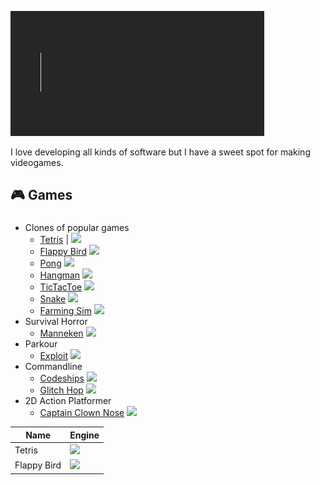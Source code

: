 ![Welcome](./Assets/Welcome.gif)

I love developing all kinds of software but I have a sweet spot for making videogames.

## 🎮 Games
### 
- Clones of popular games
  - [Tetris](https://github.com/Nizar1999/Yet-Another-Tetris-Clone) | ![](https://img.shields.io/badge/-Unity-grey?logo=unity)
  - [Flappy Bird](https://github.com/Nizar1999/Yet-Another-Flappy-Bird-Clone) ![](https://img.shields.io/badge/-Unity-grey?logo=unity)
  - [Pong](https://github.com/Nizar1999/Yet-Another-Pong-Clone) ![](https://img.shields.io/badge/-Unity-grey?logo=unity)
  - [Hangman](https://github.com/Nizar1999/Yet-Another-Hangman-Clone) ![](https://img.shields.io/badge/-Unity-grey?logo=unity)
  - [TicTacToe](https://github.com/Nizar1999/Unbeatable-TicTacToe) ![](https://img.shields.io/badge/-Unity-grey?logo=unity)
  - [Snake](https://github.com/Nizar1999/Yet-Another-Snake-Clone) ![](https://img.shields.io/badge/-Unity-grey?logo=unity)
  - [Farming Sim](https://github.com/Nizar1999/Farming-Sim) ![](https://img.shields.io/badge/-Unity-grey?logo=unity)
- Survival Horror
  - [Manneken](https://github.com/Nizar1999/Manneken) ![](https://img.shields.io/badge/-Unreal%20Engine-grey?logo=unreal-engine&logoColor=white)
- Parkour
  - [Exploit](https://github.com/Nizar1999/Expl01t) ![](https://img.shields.io/badge/-Unreal%20Engine-grey?logo=unreal-engine&logoColor=white)
- Commandline
  - [Codeships](https://github.com/Nizar1999/Codeships) ![](https://img.shields.io/badge/-C++-grey?logo=cplusplus&logoColor=white)
  - [Glitch Hop](https://github.com/Nizar1999/Glitch-Hop) ![](https://img.shields.io/badge/-C++-grey?logo=cplusplus&logoColor=white)
- 2D Action Platformer
  - [Captain Clown Nose](https://github.com/Nizar1999/Captain-Clown-Nose) ![](https://img.shields.io/badge/-Godot-grey?logo=godot-engine&logoColor=white)

Name | Engine
---|---
Tetris | ![](https://img.shields.io/badge/-Unity-grey?logo=unity)
Flappy Bird | ![](https://img.shields.io/badge/-Unreal%20Engine-grey?logo=unreal-engine&logoColor=white)
